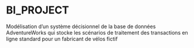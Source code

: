 # BI_PROJECT
Modélisation d’un système décisionnel de la base de données AdventureWorks 
qui stocke les scénarios de traitement des transactions en ligne standard pour un 
fabricant de vélos fictif
